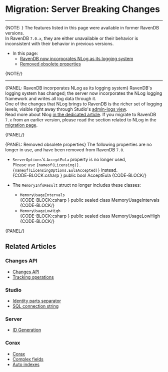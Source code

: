 # Migration: Server Breaking Changes
---

{NOTE: }
The features listed in this page were available in former RavenDB versions.  
In RavenDB `7.0.x`, they are either unavailable or their behavior is inconsistent 
with their behavior in previous versions.  

* In this page:  
   * [RavenDB now incorporates NLog as its logging system](../../migration/server/server-breaking-changes#ravendb-incorporates-nlog-as-its-logging-system)  
   * [Removed obsolete properties](../../migration/server/server-breaking-changes#removed-obsolete-properties)  

{NOTE/}

---

{PANEL: RavenDB incorporates NLog as its logging system}
RavenDB's logging system has changed; the server now incorporates the 
NLog logging framework and writes all log data through it.  
One of the changes that NLog brings to RavenDB is the richer set 
of logging levels, visible right away through Studio's [admin-logs view](../../studio/server/debug/admin-logs).  
Read more about Nlog [in the dedicated article](../../server/troubleshooting/logging).
If you migrate to RavenDB `7.x` from an earlier version, please 
read the section related to NLog in the [migration page](../../migration/server/data-migration).  

{PANEL/}

{PANEL: Removed obsolete properties}
The following properties are no longer in use, and have been removed from RavenDB `7.0`.  

* `ServerOptions`'s `AcceptEula` property is no longer used,  
  Please use `{nameof(Licensing)}.{nameof(LicensingOptions.EulaAccepted)}` instead.  
  {CODE-BLOCK:csharp }
   public bool AcceptEula
  {CODE-BLOCK/}

* The `MemoryInfoResult` struct no longer includes these classes:  
   - `MemoryUsageIntervals`  
     {CODE-BLOCK:csharp }
     public sealed class MemoryUsageIntervals  
     {CODE-BLOCK/}
   - `MemoryUsageLowHigh`  
     {CODE-BLOCK:csharp }
     public sealed class MemoryUsageLowHigh  
     {CODE-BLOCK/}

{PANEL/}

## Related Articles

### Changes API
- [Changes API](../../client-api/changes/what-is-changes-api)  
- [Tracking operations](../../client-api/changes/how-to-subscribe-to-operation-changes)  

### Studio
- [Identity parts separator](../../studio/server/client-configuration#set-the-client-configuration-(server-wide))  
- [SQL connection string](../../studio/database/tasks/import-data/import-from-sql#create-a-new-import-configuration)  

### Server
- [ID Generation](../../server/kb/document-identifier-generation#id-generation-by-server)

### Corax
- [Corax](../../indexes/search-engine/corax)  
- [Complex fields](../../indexes/search-engine/corax#handling-of-complex-json-objects)  
- [Auto indexes](../../indexes/search-engine/corax#if-corax-encounters-a-complex-property-while-indexing)  
